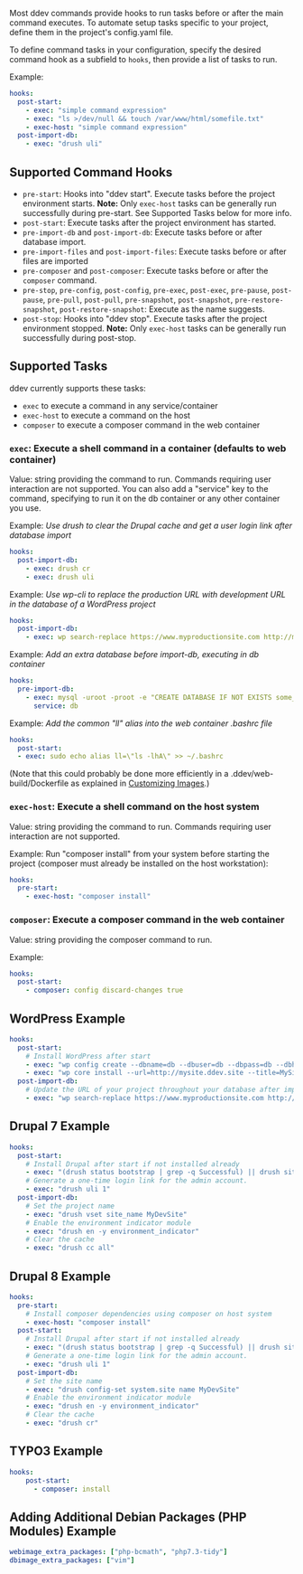 
Most ddev commands provide hooks to run tasks before or after the main command executes. To automate setup tasks specific to your project, define them in the project's config.yaml file.

To define command tasks in your configuration, specify the desired command hook as a subfield to `hooks`, then provide a list of tasks to run.

Example:

```yaml
hooks:
  post-start:
    - exec: "simple command expression"
    - exec: "ls >/dev/null && touch /var/www/html/somefile.txt"
    - exec-host: "simple command expression"
  post-import-db:
    - exec: "drush uli"
```

## Supported Command Hooks

* `pre-start`: Hooks into "ddev start". Execute tasks before the project environment starts. **Note:** Only `exec-host` tasks can be generally run successfully during pre-start. See Supported Tasks below for more info.
* `post-start`: Execute tasks after the project environment has started.
* `pre-import-db` and `post-import-db`: Execute tasks before or after database import.
* `pre-import-files` and `post-import-files`: Execute tasks before or after files are imported
* `pre-composer` and `post-composer`: Execute tasks before or after the `composer` command.
* `pre-stop`, `pre-config`, `post-config`, `pre-exec`, `post-exec`, `pre-pause`, `post-pause`, `pre-pull`, `post-pull`, `pre-snapshot`, `post-snapshot`, `pre-restore-snapshot`, `post-restore-snapshot`: Execute as the name suggests.
* `post-stop`: Hooks into "ddev stop". Execute tasks after the project environment stopped. **Note:** Only `exec-host` tasks can be generally run successfully during post-stop.

## Supported Tasks

ddev currently supports these tasks:

* `exec` to execute a command in any service/container
* `exec-host` to execute a command on the host
* `composer` to execute a composer command in the web container

### `exec`: Execute a shell command in a container (defaults to web container)

Value: string providing the command to run. Commands requiring user interaction are not supported. You can also add a "service" key to the command, specifying to run it on the db container or any other container you use.

Example: _Use drush to clear the Drupal cache and get a user login link after database import_

```yaml
hooks:
  post-import-db:
    - exec: drush cr
    - exec: drush uli
```

Example: _Use wp-cli to replace the production URL with development URL in the database of a WordPress project_

```yaml
hooks:
  post-import-db:
    - exec: wp search-replace https://www.myproductionsite.com http://mydevsite.ddev.site
```

Example: _Add an extra database before import-db, executing in db container_

```yaml
hooks:
  pre-import-db:
    - exec: mysql -uroot -proot -e "CREATE DATABASE IF NOT EXISTS some_new_database;"
      service: db

```

Example: _Add the common "ll" alias into the web container .bashrc file_

```yaml
hooks:
  post-start:
  - exec: sudo echo alias ll=\"ls -lhA\" >> ~/.bashrc
```

(Note that this could probably be done more efficiently in a .ddev/web-build/Dockerfile as explained in [Customizing Images](extend/customizing-images.md).)

### `exec-host`: Execute a shell command on the host system

Value: string providing the command to run. Commands requiring user interaction are not supported.

Example: Run "composer install" from your system before starting the project (composer must already be installed on the host workstation):

```yaml
hooks:
  pre-start:
    - exec-host: "composer install"
```

### `composer`: Execute a composer command in the web container

Value: string providing the composer command to run.

Example:

```yaml
hooks:
  post-start:
    - composer: config discard-changes true
```

## WordPress Example

```yaml
hooks:
  post-start:
    # Install WordPress after start
    - exec: "wp config create --dbname=db --dbuser=db --dbpass=db --dbhost=db"
    - exec: "wp core install --url=http://mysite.ddev.site --title=MySite --admin_user=admin --admin_email=admin@mail.test"
  post-import-db:
    # Update the URL of your project throughout your database after import
    - exec: "wp search-replace https://www.myproductionsite.com http://mydevsite.ddev.site"
```

## Drupal 7 Example

```yaml
hooks:
  post-start:
    # Install Drupal after start if not installed already
    - exec: "(drush status bootstrap | grep -q Successful) || drush site-install -y --db-url=db:db@db/db"
    # Generate a one-time login link for the admin account.
    - exec: "drush uli 1"
  post-import-db:
    # Set the project name
    - exec: "drush vset site_name MyDevSite"
    # Enable the environment indicator module
    - exec: "drush en -y environment_indicator"
    # Clear the cache
    - exec: "drush cc all"
```

## Drupal 8 Example

```yaml
hooks:
  pre-start:
    # Install composer dependencies using composer on host system
    - exec-host: "composer install"
  post-start:
    # Install Drupal after start if not installed already
    - exec: "(drush status bootstrap | grep -q Successful) || drush site-install -y --db-url=mysql://db:db@db/db"
    # Generate a one-time login link for the admin account.
    - exec: "drush uli 1"
  post-import-db:
    # Set the site name
    - exec: "drush config-set system.site name MyDevSite"
    # Enable the environment indicator module
    - exec: "drush en -y environment_indicator"
    # Clear the cache
    - exec: "drush cr"
```

## TYPO3 Example

```yaml
hooks:
    post-start:
      - composer: install
```

## Adding Additional Debian Packages (PHP Modules) Example

```yaml
webimage_extra_packages: ["php-bcmath", "php7.3-tidy"]
dbimage_extra_packages: ["vim"]
```
